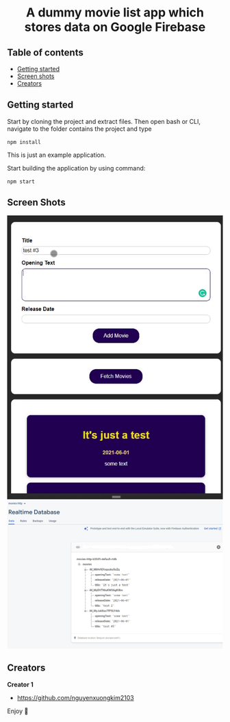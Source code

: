 <div align="center">
  <h1 align="center">
    A dummy movie list app which stores data on Google Firebase
  </h1>
</div>


## Table of contents

- [Getting started](#getting-started)
- [Screen shots](#screen-shots)
- [Creators](#creators)

## Getting started

Start by cloning the project and extract files. Then open bash or CLI, navigate to the folder contains the project and type

```
npm install
```

This is just an example application.

Start building the application by using command:

```
npm start
```

## Screen Shots

<p align="center">
  <img src="movie-list.gif" width=auto height=auto title="Movie List App">
  <img src="movie-list.PNG" width=auto height=auto title="Google Firebass Realtime Database">
</p>



## Creators

**Creator 1**

- <https://github.com/nguyenxuongkim2103>


Enjoy :metal:
